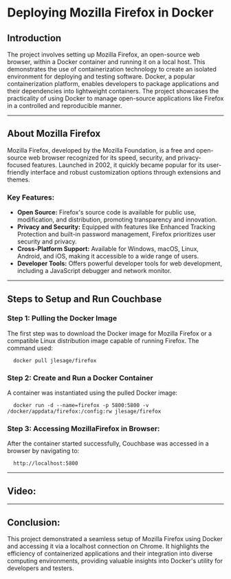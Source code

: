 # Deploying Mozilla Firefox in Docker  

## Introduction  
The project involves setting up Mozilla Firefox, an open-source web browser, within a Docker container and running it on a local host. This demonstrates the use of containerization technology to create an isolated environment for deploying and testing software. Docker, a popular containerization platform, enables developers to package applications and their dependencies into lightweight containers. The project showcases the practicality of using Docker to manage open-source applications like Firefox in a controlled and reproducible manner.  

---

## About Mozilla Firefox  
Mozilla Firefox, developed by the Mozilla Foundation, is a free and open-source web browser recognized for its speed, security, and privacy-focused features. Launched in 2002, it quickly became popular for its user-friendly interface and robust customization options through extensions and themes.  

### Key Features:  
- **Open Source:** Firefox's source code is available for public use, modification, and distribution, promoting transparency and innovation.  
- **Privacy and Security:** Equipped with features like Enhanced Tracking Protection and built-in password management, Firefox prioritizes user security and privacy.  
- **Cross-Platform Support:** Available for Windows, macOS, Linux, Android, and iOS, making it accessible to a wide range of users.  
- **Developer Tools:** Offers powerful developer tools for web development, including a JavaScript debugger and network monitor.  

---

## Steps to Setup and Run Couchbase 

### Step 1: Pulling the Docker Image  
The first step was to download the Docker image for Mozilla Firefox or a compatible Linux distribution image capable of running Firefox. The command used:  
    
      docker pull jlesage/firefox 


### Step 2: Create and Run a Docker Container 
A container was instantiated using the pulled Docker image:

      
      docker run -d --name=firefox -p 5800:5800 -v /docker/appdata/firefox:/config:rw jlesage/firefox  

 ### Step 3: Accessing MozillaFirefox in Browser:
 After the container started successfully, Couchbase was accessed in a browser by navigating to: 
 
      http://localhost:5800  

---

## Video:

---

## Conclusion:
This project demonstrated a seamless setup of Mozilla Firefox using Docker and accessing it via a localhost connection on Chrome. It highlights the efficiency of containerized applications and their integration into diverse computing environments, providing valuable insights into Docker's utility for developers and testers.

